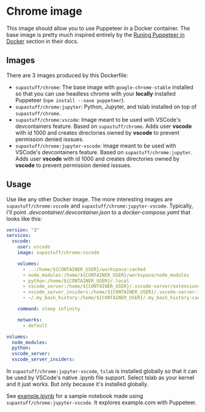 # Chrome image

This image should allow you to use Puppeteer in a Docker container.
The base image is pretty much inspired entirely by the
[Runing Puppeteer in Docker](https://github.com/puppeteer/puppeteer/blob/main/docs/troubleshooting.md#running-puppeteer-in-docker)
section in their docs.

## Images

There are 3 images produced by this Dockerfile:

- `supastuff/chrome`: The base image with `google-chrome-stable` installed so that you can use headless chrome with your **locally** installed Puppeteer (`npm install --save puppeteer`).
- `supastuff/chrome:jupyter`: Python, Jupyter, and tslab installed on top of `supastuff/chrome`.
- `supastuff/chrome:vscode`: Image meant to be used with VSCode's devcontainers feature. Based on `supastuff/chrome`. Adds user **vscode** with id 1000 and creates directories owned by **vscode** to prevent permission denied isssues.
- `supastuff/chrome:jupyter-vscode`: Image meant to be used with VSCode's devcontainers feature. Based on `supastuff/chrome:jupyter`. Adds user **vscode** with id 1000 and creates directories owned by **vscode** to prevent permission denied isssues.

## Usage

Use like any other Docker image. The more interesting images are `supastuff/chrome:vscode` and `supastuff/chrome:jupyter-vscode`.
Typically, I'll point _.devcontainer/.devcontainer.json_ to a _docker-compose.yaml_ that looks like this:

```yaml
version: "3"
services:
  vscode:
    user: vscode
    image: supastuff/chrome:vscode

    volumes:
      - ..:/home/${CONTAINER_USER}/workspace:cached
      - node_modules:/home/${CONTAINER_USER}/workspace/node_modules
      - python:/home/${CONTAINER_USER}/.local
      - vscode_server:/home/${CONTAINER_USER}/.vscode-server/extensions
      - vscode_server_insiders:/home/${CONTAINER_USER}/.vscode-server-insiders/extensions
      - ~/.my_bash_history:/home/${CONTAINER_USER}/.my_bash_history:cached

    command: sleep infinity

    networks:
      - default

volumes:
  node_modules:
  python:
  vscode_server:
  vscode_server_insiders:
```

In `supastuff/chrome:jupyter-vscode`, `tslab` is installed globally so that it can be used by VSCode's native .ipynb file support.
Select tslab as your kernel and it just works. But only because it's installed globally.

See [example.ipynb](example.ipynb) for a sample notebook made using `supastuff/chrome:jupyter-vscode`.
It explores example.com with Puppeteer.

